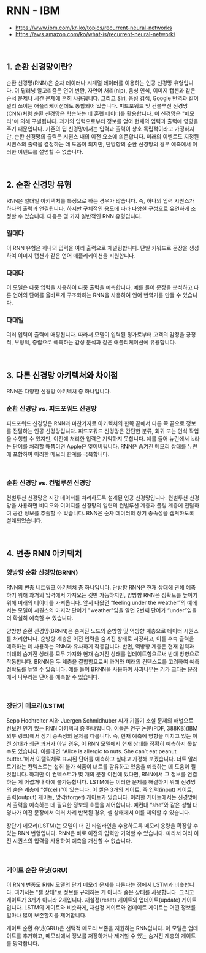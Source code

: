 # RNN - IBM

 - https://www.ibm.com/kr-ko/topics/recurrent-neural-networks
 - https://aws.amazon.com/ko/what-is/recurrent-neural-network/

<br/>

## 1. 순환 신경망이란?

순환 신경망(RNN)은 순차 데이터나 시계열 데이터를 이용하는 인공 신경망 유형입니다. 이 딥러닝 알고리즘은 언어 변환, 자연어 처리(nlp), 음성 인식, 이미지 캡션과 같은 순서 문제나 시간 문제에 흔히 사용됩니다. 그리고 Siri, 음성 검색, Google 번역과 같이 널리 쓰이는 애플리케이션에도 통합되어 있습니다. 피드포워드 및 컨볼루션 신경망(CNN)처럼 순환 신경망은 학습하는 데 훈련 데이터를 활용합니다. 이 신경망은 "메모리"에 의해 구별됩니다. 과거의 입력으로부터 정보를 얻어 현재의 입력과 출력에 영향을 주기 때문입니다. 기존의 딥 신경망에서는 입력과 출력이 상호 독립적이라고 가정하지만, 순환 신경망의 출력은 시퀀스 내의 이전 요소에 의존합니다. 미래의 이벤트도 지정된 시퀀스의 출력을 결정하는 데 도움이 되지만, 단방향의 순환 신경망의 경우 예측에서 이러한 이벤트를 설명할 수 없습니다.  

<br/>

## 2. 순환 신경망 유형

RNN은 일대일 아키텍처를 특징으로 하는 경우가 많습니다. 즉, 하나의 입력 시퀀스가 하나의 출력과 연결됩니다. 하지만 구체적인 용도에 따라 다양한 구성으로 유연하게 조정할 수 있습니다. 다음은 몇 가지 일반적인 RNN 유형입니다.

### 일대다
이 RNN 유형은 하나의 입력을 여러 출력으로 채널링합니다. 단일 키워드로 문장을 생성하여 이미지 캡션과 같은 언어 애플리케이션을 지원합니다.  

### 다대다
이 모델은 다중 입력을 사용하여 다중 출력을 예측합니다. 예를 들어 문장을 분석하고 다른 언어의 단어를 올바르게 구조화하는 RNN을 사용하여 언어 번역기를 만들 수 있습니다.  

### 다대일
여러 입력이 출력에 매핑됩니다. 따라서 모델이 입력된 평가로부터 고객의 감정을 긍정적, 부정적, 중립으로 예측하는 감성 분석과 같은 애플리케이션에 유용합니다.  

<br/>

## 3. 다른 신경망 아키텍처와 차이점

RNN은 다양한 신경망 아키텍처 중 하나입니다.  

### 순환 신경망 vs. 피드포워드 신경망
피드포워드 신경망은 RNN과 마찬가지로 아키텍처의 한쪽 끝에서 다른 쪽 끝으로 정보를 전달하는 인공 신경망입니다. 피드포워드 신경망은 간단한 분류, 회귀 또는 인식 작업을 수행할 수 있지만, 이전에 처리한 입력은 기억하지 못합니다. 예를 들어 뉴런에서 is라는 단어를 처리할 때쯤이면 Apple은 잊어버립니다. RNN은 숨겨진 메모리 상태를 뉴런에 포함하여 이러한 메모리 한계를 극복합니다.

<br/>

### 순환 신경망 vs. 컨벌루션 신경망
컨벌루션 신경망은 시간 데이터를 처리하도록 설계된 인공 신경망입니다. 컨벌루션 신경망을 사용하면 비디오와 이미지를 신경망의 일련의 컨벌루션 계층과 풀링 계층에 전달하여 공간 정보를 추출할 수 있습니다. RNN은 순차 데이터의 장기 종속성을 캡처하도록 설계되었습니다.

<br/>

## 4. 변종 RNN 아키텍처

### 양방향 순환 신경망(BRNN)
RNN의 변종 네트워크 아키텍처 중 하나입니다. 단방향 RNN은 현재 상태에 관해 예측하기 위해 과거의 입력에서 가져오는 것만 가능하지만, 양방향 RNN은 정확도를 높이기 위해 미래의 데이터를 가져옵니다. 앞서 나왔던 “feeling under the weather”의 예에서는 모델이 시퀀스의 마지막 단어가 "weather"임을 알면 2번째 단어가 “under”임을 더 확실히 예측할 수 있습니다.  

양방향 순환 신경망(BRNN)은 숨겨진 노드의 순방향 및 역방향 계층으로 데이터 시퀀스를 처리합니다. 순방향 계층은 이전 입력을 숨겨진 상태로 저장하고, 이를 후속 출력을 예측하는 데 사용하는 RNN과 유사하게 작동합니다. 반면, 역방향 계층은 현재 입력과 미래의 숨겨진 상태를 모두 가져와 현재 숨겨진 상태를 업데이트함으로써 반대 방향으로 작동합니다. BRNN은 두 계층을 결합함으로써 과거와 미래의 컨텍스트를 고려하여 예측 정확도를 높일 수 있습니다. 예를 들어 BRNN을 사용하여 사과나무는 키가 크다는 문장에서 나무라는 단어를 예측할 수 있습니다.  

<br/>

### 장단기 메모리(LSTM)
Sepp Hochreiter 씨와 Juergen Schmidhuber 씨가 기울기 소실 문제의 해법으로 선보인 인기 있는 RNN 아키텍처 중 하나입니다. 이들은 연구 논문(PDF, 388KB)(IBM 외부 링크)에서 장기 종속성의 문제를 다룹니다. 즉, 현재 예측에 영향을 미치고 있는 이전 상태가 최근 과거가 아닐 경우, 이 RNN 모델에서 현재 상태를 정확히 예측하지 못할 수도 있습니다. 이를테면 “Alice is allergic to nuts. She can’t eat peanut butter.”에서 이탤릭체로 표시된 단어를 예측하고 싶다고 가정해 보겠습니다. 너트 알레르기라는 컨텍스트는 섭취 불가 식품이 너트를 함유하고 있음을 예측하는 데 도움이 될 것입니다. 하지만 이 컨텍스트가 몇 개의 문장 이전에 있다면, RNN에서 그 정보를 연결하는 게 어렵거나 아예 불가능합니다. LSTM에는 이러한 문제를 해결하기 위해 신경망의 숨은 계층에 “셀(cell)”이 있습니다. 이 셀은 3개의 게이트, 즉 입력(input) 게이트, 출력(output) 게이트, 망각(forget) 게이트가 있습니다. 이러한 게이트에서는 신경망에서 출력을 예측하는 데 필요한 정보의 흐름을 제어합니다.  예컨대 “she”와 같은 성별 대명사가 이전 문장에서 여러 차례 반복된 경우, 셀 상태에서 이를 제외할 수 있습니다.  

장단기 메모리(LSTM)는 모델이 더 긴 타임라인을 수용하도록 메모리 용량을 확장할 수 있는 RNN 변형입니다. RNN은 바로 이전의 입력만 기억할 수 있습니다. 따라서 여러 이전 시퀀스의 입력을 사용하여 예측을 개선할 수 없습니다.  

<br/>

### 게이트 순환 유닛(GRU)
이 RNN 변종도 RNN 모델의 단기 메모리 문제를 다룬다는 점에서 LSTM과 비슷합니다. 여기서는 "셀 상태"로 정보를 규제하는 게 아니라 숨은 상태를 사용합니다. 그리고 게이트가 3개가 아니라 2개입니다. 재설정(reset) 게이트와 업데이트(update) 게이트입니다. LSTM의 게이트와 비슷하게, 재설정 게이트와 업데이트 게이트는 어떤 정보를 얼마나 많이 보존할지를 제어합니다.  

게이트 순환 유닛(GRU)은 선택적 메모리 보존을 지원하는 RNN입니다. 이 모델은 업데이트를 추가하고, 메모리에서 정보를 저장하거나 제거할 수 있는 숨겨진 계층의 게이트를 망각합니다.   

